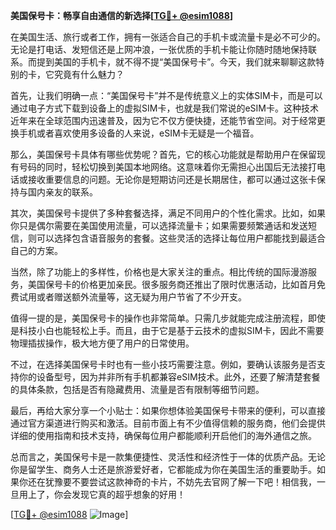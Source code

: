 **美国保号卡：畅享自由通信的新选择[[TG💪+ @esim1088](https://t.me/s/esim1088)]**

在美国生活、旅行或者工作，拥有一张适合自己的手机卡或流量卡是必不可少的。无论是打电话、发短信还是上网冲浪，一张优质的手机卡能让你随时随地保持联系。而提到美国的手机卡，就不得不提“美国保号卡”。今天，我们就来聊聊这款特别的卡，它究竟有什么魅力？

首先，让我们明确一点：“美国保号卡”并不是传统意义上的实体SIM卡，而是可以通过电子方式下载到设备上的虚拟SIM卡，也就是我们常说的eSIM卡。这种技术近年来在全球范围内迅速普及，因为它不仅方便快捷，还能节省空间。对于经常更换手机或者喜欢使用多设备的人来说，eSIM卡无疑是一个福音。

那么，美国保号卡具体有哪些优势呢？首先，它的核心功能就是帮助用户在保留现有号码的同时，轻松切换到美国本地网络。这意味着你无需担心出国后无法接打电话或接收重要信息的问题。无论你是短期访问还是长期居住，都可以通过这张卡保持与国内亲友的联系。

其次，美国保号卡提供了多种套餐选择，满足不同用户的个性化需求。比如，如果你只是偶尔需要在美国使用流量，可以选择流量卡；如果需要频繁通话和发送短信，则可以选择包含语音服务的套餐。这些灵活的选择让每位用户都能找到最适合自己的方案。

当然，除了功能上的多样性，价格也是大家关注的重点。相比传统的国际漫游服务，美国保号卡的价格更加亲民。很多服务商还推出了限时优惠活动，比如首月免费试用或者赠送额外流量等，这无疑为用户节省了不少开支。

值得一提的是，美国保号卡的操作也非常简单。只需几步就能完成注册流程，即使是科技小白也能轻松上手。而且，由于它是基于云技术的虚拟SIM卡，因此不需要物理插拔操作，极大地方便了用户的日常使用。

不过，在选择美国保号卡时也有一些小技巧需要注意。例如，要确认该服务是否支持你的设备型号，因为并非所有手机都兼容eSIM技术。此外，还要了解清楚套餐的具体条款，包括是否有隐藏费用、流量是否有限制等细节问题。

最后，再给大家分享一个小贴士：如果你想体验美国保号卡带来的便利，可以直接通过官方渠道进行购买和激活。目前市面上有不少值得信赖的服务商，他们会提供详细的使用指南和技术支持，确保每位用户都能顺利开启他们的海外通信之旅。

总而言之，美国保号卡是一款集便捷性、灵活性和经济性于一体的优质产品。无论你是留学生、商务人士还是旅游爱好者，它都能成为你在美国生活的重要助手。如果你还在犹豫要不要尝试这款神奇的卡片，不妨先去官网了解一下吧！相信我，一旦用上了，你会发现它真的超乎想象的好用！

[[TG💪+ @esim1088](https://t.me/s/esim1088) ![Image](https://i.postimg.cc/4NQfJmqS/Snipaste-2025-05-13-00-14-12.png)]